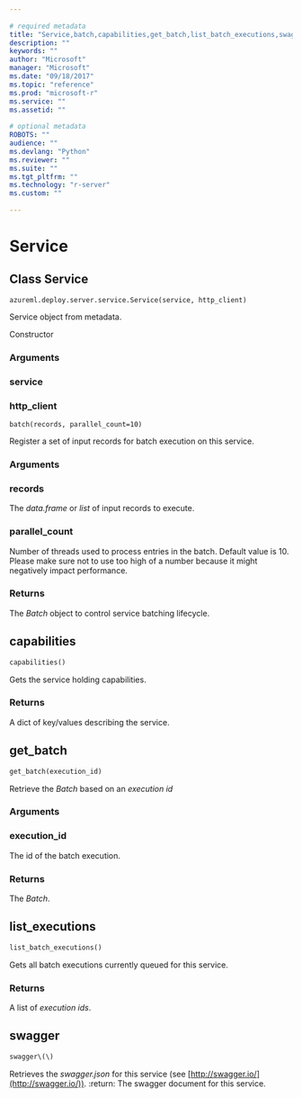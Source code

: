 ```yaml
--- 
 
# required metadata 
title: "Service,batch,capabilities,get_batch,list_batch_executions,swagger: from azureml-model-management-sdk – Machine Learning Server | Microsoft Docs" 
description: "" 
keywords: "" 
author: "Microsoft" 
manager: "Microsoft" 
ms.date: "09/18/2017" 
ms.topic: "reference" 
ms.prod: "microsoft-r" 
ms.service: "" 
ms.assetid: "" 
 
# optional metadata 
ROBOTS: "" 
audience: "" 
ms.devlang: "Python" 
ms.reviewer: "" 
ms.suite: "" 
ms.tgt_pltfrm: "" 
ms.technology: "r-server" 
ms.custom: "" 
 
---
```


# Service


## Class Service



```
azureml.deploy.server.service.Service(service, http_client)
```




Service object from metadata.

Constructor


### Arguments


### service


### http_client



```
batch(records, parallel_count=10)
```




Register a set of input records for batch execution on this service.


### Arguments


### records

The *data.frame* or *list* of
input records to execute.


### parallel_count

Number of threads used to process entries in
the batch. Default value is 10. Please make sure not to use too
high of a number because it might negatively impact performance.


### Returns

The *Batch* object to control service batching
lifecycle.



## capabilities

```python
capabilities()
```




Gets the service holding capabilities.


### Returns

A dict of key/values describing the service.



## get_batch

```python
get_batch(execution_id)
```




Retrieve the *Batch* based on an *execution id*


### Arguments


### execution_id

The id of the batch execution.


### Returns

The *Batch*.



## list_executions

```python
list_batch_executions()
```




Gets all batch executions currently queued for this service.


### Returns

A list of *execution ids*.



## swagger

```python
swagger\(\)
```




Retrieves the *swagger.json* for this service (see [http://swagger.io/](http://swagger.io/)).
:return: The swagger document for this service.
